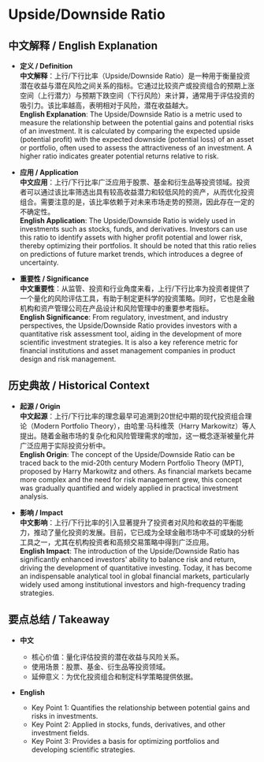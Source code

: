 # Upside/Downside Ratio

## 中文解释 / English Explanation

* **定义 / Definition**  
  **中文解释**：上行/下行比率（Upside/Downside Ratio）是一种用于衡量投资潜在收益与潜在风险之间关系的指标。它通过比较资产或投资组合的预期上涨空间（上行潜力）与预期下跌空间（下行风险）来计算，通常用于评估投资的吸引力。该比率越高，表明相对于风险，潜在收益越大。  
  **English Explanation**: The Upside/Downside Ratio is a metric used to measure the relationship between the potential gains and potential risks of an investment. It is calculated by comparing the expected upside (potential profit) with the expected downside (potential loss) of an asset or portfolio, often used to assess the attractiveness of an investment. A higher ratio indicates greater potential returns relative to risk.

* **应用 / Application**  
  **中文应用**：上行/下行比率广泛应用于股票、基金和衍生品等投资领域。投资者可以通过该比率筛选出具有较高收益潜力和较低风险的资产，从而优化投资组合。需要注意的是，该比率依赖于对未来市场走势的预测，因此存在一定的不确定性。  
  **English Application**: The Upside/Downside Ratio is widely used in investments such as stocks, funds, and derivatives. Investors can use this ratio to identify assets with higher profit potential and lower risk, thereby optimizing their portfolios. It should be noted that this ratio relies on predictions of future market trends, which introduces a degree of uncertainty.

* **重要性 / Significance**  
  **中文重要性**：从监管、投资和行业角度来看，上行/下行比率为投资者提供了一个量化的风险评估工具，有助于制定更科学的投资策略。同时，它也是金融机构和资产管理公司在产品设计和风险管理中的重要参考指标。  
  **English Significance**: From regulatory, investment, and industry perspectives, the Upside/Downside Ratio provides investors with a quantitative risk assessment tool, aiding in the development of more scientific investment strategies. It is also a key reference metric for financial institutions and asset management companies in product design and risk management.

## 历史典故 / Historical Context

* **起源 / Origin**  
  **中文起源**：上行/下行比率的理念最早可追溯到20世纪中期的现代投资组合理论（Modern Portfolio Theory），由哈里·马科维茨（Harry Markowitz）等人提出。随着金融市场的复杂化和风险管理需求的增加，这一概念逐渐被量化并广泛应用于实际投资分析中。  
  **English Origin**: The concept of the Upside/Downside Ratio can be traced back to the mid-20th century Modern Portfolio Theory (MPT), proposed by Harry Markowitz and others. As financial markets became more complex and the need for risk management grew, this concept was gradually quantified and widely applied in practical investment analysis.

* **影响 / Impact**  
  **中文影响**：上行/下行比率的引入显著提升了投资者对风险和收益的平衡能力，推动了量化投资的发展。目前，它已成为全球金融市场中不可或缺的分析工具之一，尤其在机构投资者和高频交易策略中得到广泛应用。  
  **English Impact**: The introduction of the Upside/Downside Ratio has significantly enhanced investors' ability to balance risk and return, driving the development of quantitative investing. Today, it has become an indispensable analytical tool in global financial markets, particularly widely used among institutional investors and high-frequency trading strategies.

## 要点总结 / Takeaway

* **中文**  
  - 核心价值：量化评估投资的潜在收益与风险关系。  
  - 使用场景：股票、基金、衍生品等投资领域。  
  - 延伸意义：为优化投资组合和制定科学策略提供依据。

* **English**  
  - Key Point 1: Quantifies the relationship between potential gains and risks in investments.  
  - Key Point 2: Applied in stocks, funds, derivatives, and other investment fields.  
  - Key Point 3: Provides a basis for optimizing portfolios and developing scientific strategies.